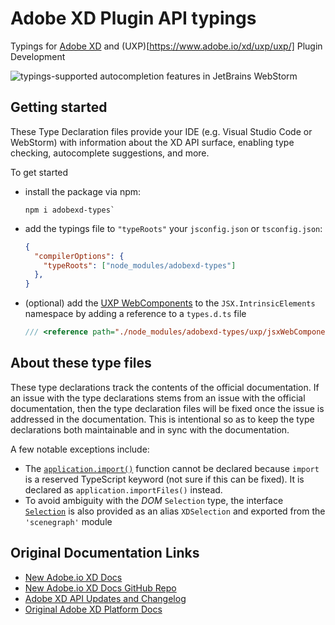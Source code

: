 # Adobe XD Plugin API typings
Typings for [Adobe XD](https://www.adobe.io/xd/uxp/develop/reference/xd-index/) and (UXP)[https://www.adobe.io/xd/uxp/uxp/] Plugin Development 

![typings-supported autocompletion features in JetBrains WebStorm](image.png)

## Getting started
These Type Declaration files provide your IDE (e.g. Visual Studio Code or WebStorm) with information about the XD API surface, enabling type checking, autocomplete suggestions, and more. 

To get started
- install the package via npm: 
  ```
  npm i adobexd-types`
  ```
- add the typings file to `"typeRoots"` your `jsconfig.json` or `tsconfig.json`:
  ```json
  {
    "compilerOptions": {
      "typeRoots": ["node_modules/adobexd-types"]
    },
  }
  ```
- (optional) add the [UXP WebComponents](https://www.adobe.io/xd/uxp/uxp/reference-spectrum/) to the `JSX.IntrinsicElements` namespace by adding a reference to a `types.d.ts` file
  ```ts
  /// <reference path="./node_modules/adobexd-types/uxp/jsxWebComponents.d.ts" />
  ```
  

## About these type files
These type declarations track the contents of the official documentation. If an issue with the type declarations stems from an issue with the official documentation, then the type declaration files will be fixed once the issue is addressed in the documentation. This is intentional so as to keep the type declarations both maintainable and in sync with the documentation.

A few notable exceptions include:
- The [`application.import()`](https://www.adobe.io/xd/uxp/develop/reference/application/#import) function cannot be declared because `import` is a reserved TypeScript keyword (not sure if this can be fixed). It is declared as `application.importFiles()` instead.
- To avoid ambiguity with the *DOM* `Selection` type, the interface [`Selection`](https://www.adobe.io/xd/uxp/develop/reference/selection/) is also provided as an alias `XDSelection` and exported from the `'scenegraph'` module

## Original Documentation Links
- [New Adobe.io XD Docs](https://www.adobe.io/xd/uxp/develop/reference/xd-index/)
- [New Adobe.io XD Docs GitHub Repo](https://github.com/AdobeDocs/uxp-xd/tree/main/src/pages/develop/reference)
- [Adobe XD API Updates and Changelog](https://www.adobe.io/xd/uxp/develop/changelog/)
- [Original Adobe XD Platform Docs](https://adobexdplatform.com/plugin-docs/reference/xd-index.html)
